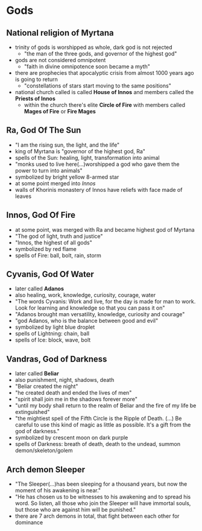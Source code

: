 # Gods

## National religion of Myrtana
- trinity of gods is worshipped as whole, dark god is not rejected
  - "the man of the three gods, and governor of the highest god"
- gods are not considered omnipotent
  - "faith in divine omnipotence soon became a myth"
- there are prophecies that apocalyptic crisis from almost 1000 years ago is going to return
  - "constellations of stars start moving to the same positions"
- national church called is called __House of Innos__ and members called the __Priests of Innos__
  - within the church there's elite __Circle of Fire__ with members called __Mages of Fire__ or __Fire Mages__
 
## Ra, God Of The Sun
- "I am the rising sun, the light, and the life"
- king of Myrtana is "governor of the highest god, Ra"
- spells of the Sun: healing, light, transformation into animal
- "monks used to live here(...)worshipped a god who gave them the power to turn into animals"
- symbolized by bright yellow 8-armed star
- at some point merged into _Innos_
- walls of Khorinis monastery of Innos have reliefs with face made of leaves

## Innos, God Of Fire
- at some point, was merged with Ra and became highest god of Myrtana
- "The god of light, truth and justice"
- "Innos, the highest of all gods"
- symbolized by red flame
- spells of Fire: ball, bolt, rain, storm

## Cyvanis, God Of Water
- later called __Adanos__
- also healing, work, knowledge, curiosity, courage, water
- "The words Cyvanis: Work and live, for the day is made for man to work. Look for learning and knowledge so that you can pass it on"
- "Adanos brought man versatility, knowledge, curiosity and courage"
- "god Adanos, who is the balance between good and evil"
- symbolized by light blue droplet
- spells of Lightning: chain, ball
- spells of Ice: block, wave, bolt

## Vandras, God of Darkness
- later called __Beliar__
- also punishment, night, shadows, death
- "Beliar created the night"
- "he created death and ended the lives of men"
- "spirit shall join me in the shadows forever more"
- "until my body shall return to the realm of Beliar and the fire of my life be extinguished"
- "the mightiest spell of the Fifth Circle is the Ripple of Death. (...) Be careful to use this kind of magic as little as possible. It's a gift from the god of darkness."
- symbolized by crescent moon on dark purple
- spells of Darkness: breath of death, death to the undead, summon demon/skeleton/golem

## Arch demon Sleeper
- "The Sleeper(...)has been sleeping for a thousand years, but now the moment of his awakening is near."
- "He has chosen us to be witnesses to his awakening and to spread his word. So listen, all those who join the Sleeper will have immortal souls, but those who are against him will be punished."
- there are 7 arch demons in total, that fight between each other for dominance
